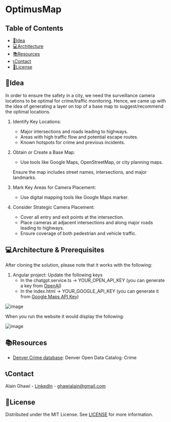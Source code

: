 # OptimusMap

## Table of Contents

- [🚀Idea](#idea)
- [💻Architecture](#architecture)
- [📚Resources](#resources)
- [📞Contact](#contact)
- [📜License](#license)

## 🚀Idea 

In order to ensure the safety in a city, we need the surveillance camera locations to be optimal for crime/traffic monitoring. 
Hence, we came up with the idea of generating a layer on top of a base map to suggest/recommend the optimal locations.

1. Identify Key Locations:
   - Major intersections and roads leading to highways.
   - Areas with high traffic flow and potential escape routes.
   - Known hotspots for crime and previous incidents.

2. Obtain or Create a Base Map:
   - Use tools like Google Maps, OpenStreetMap, or city planning maps.

   Ensure the map includes street names, intersections, and major landmarks.

3. Mark Key Areas for Camera Placement:
   - Use digital mapping tools like Google Maps marker.

4. Consider Strategic Camera Placement:
   - Cover all entry and exit points at the intersection.
   - Place cameras at adjacent intersections and along major roads leading to highways.
   - Ensure coverage of both pedestrian and vehicle traffic.

## 💻Architecture & Prerequisites

After cloning the solution, please note that it works with the following:

1. Angular project: Update the following keys
   - In the chatgpt.service.ts -> YOUR_OPEN_API_KEY (you can generate a key from [OpenAI](https://platform.openai.com/api-keys))
   - In the index.html -> YOUR_GOOGLE_API_KEY (you can generate it from [Google Maps API Key](https://developers.google.com/maps/documentation/javascript/get-api-key))

![image](https://github.com/AlainGhawi/OptimusMap/assets/25838998/c37b4c6f-f80f-4010-92eb-e0861fbfe02d)

When you run the website it would display the following:

![image](https://github.com/AlainGhawi/OptimusMap/assets/25838998/01441172-c31f-4f7a-a5c3-991d8e28f7e2)


## 📚Resources

- [Denver Crime database](https://www.denvergov.org/opendata/dataset/city-and-county-of-denver-crime): Denver Open Data Catalog: Crime

## 📞Contact

Alain Ghawi - [LinkedIn](https://www.linkedin.com/in/alain-ghawi/) - ghawialain@gmail.com

## 📜License

Distributed under the MIT License. See [LICENSE](https://github.com/AlainGhawi/OptimusMap/blob/main/LICENSE) for more information.

